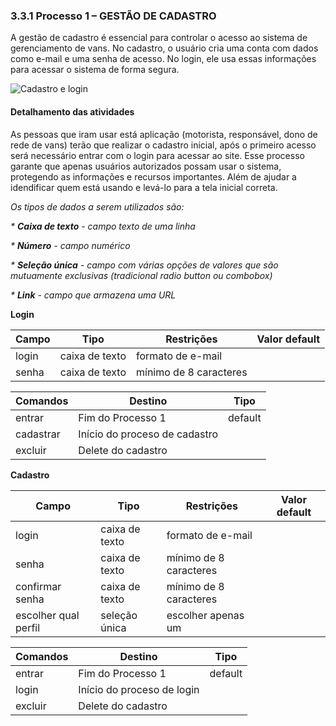 ### 3.3.1 Processo 1 – GESTÃO DE CADASTRO

A gestão de cadastro é essencial para controlar o acesso ao sistema de gerenciamento de vans. No cadastro, o usuário cria uma conta com dados como e-mail e uma senha de acesso. No login, ele usa essas informações para acessar o sistema de forma segura. 

![Cadastro e login](images/)

#### Detalhamento das atividades

As pessoas que iram usar está aplicação (motorista, responsável, dono de rede de vans) terão que realizar o cadastro inicial, após o primeiro acesso será necessário entrar com o login para acessar ao site. Esse processo garante que apenas usuários autorizados possam usar o sistema, protegendo as informações e recursos importantes. Além de ajudar a idendificar quem está usando e levá-lo para a tela inicial correta. 


_Os tipos de dados a serem utilizados são:_

_* **Caixa de texto** - campo texto de uma linha_

_* **Número** - campo numérico_

_* **Seleção única** - campo com várias opções de valores que são mutuamente exclusivas (tradicional radio button ou combobox)_

_* **Link** - campo que armazena uma URL_


**Login**

| **Campo**       | **Tipo**         | **Restrições**         | **Valor default** |
| ---             | ---              | ---                    | ---               |
| login           | caixa de texto   | formato de e-mail      |                   |
| senha           | caixa de texto   | mínimo de 8 caracteres |                   |


| **Comandos**         |  **Destino**                   | **Tipo** |
| ---                  | ---                            | ---               |
| entrar               | Fim do Processo 1              | default           |
| cadastrar            | Início do proceso de cadastro  |                   |
| excluir              | Delete do cadastro             |                   |


**Cadastro**

| **Campo**                 | **Tipo**         | **Restrições**         | **Valor default** |
| ---                       | ---              | ---                    | ---               |
| login                     | caixa de texto   | formato de e-mail      |                   |
| senha                     | caixa de texto   | mínimo de 8 caracteres |                   |
| confirmar senha           | caixa de texto   | mínimo de 8 caracteres |                   |
| escolher qual perfil      | seleção única    | escolher apenas um     |                   |


| **Comandos**         |  **Destino**                   | **Tipo**          |
| ---                  | ---                            | ---               |
| entrar               | Fim do Processo 1              | default           |
| login                | Início do proceso de login     |                   |
| excluir              | Delete do cadastro             |                   |
